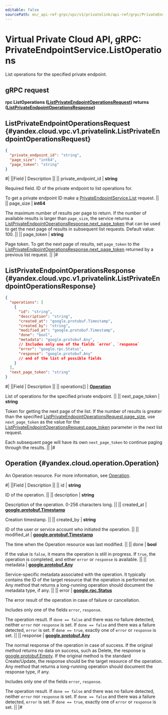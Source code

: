 ```yaml
---
editable: false
sourcePath: en/_api-ref-grpc/vpc/v1/privatelink/api-ref/grpc/PrivateEndpoint/listOperations.md
---
```


# Virtual Private Cloud API, gRPC: PrivateEndpointService.ListOperations

List operations for the specified private endpoint.

## gRPC request

**rpc ListOperations ([ListPrivateEndpointOperationsRequest](#yandex.cloud.vpc.v1.privatelink.ListPrivateEndpointOperationsRequest)) returns ([ListPrivateEndpointOperationsResponse](#yandex.cloud.vpc.v1.privatelink.ListPrivateEndpointOperationsResponse))**

## ListPrivateEndpointOperationsRequest {#yandex.cloud.vpc.v1.privatelink.ListPrivateEndpointOperationsRequest}

```json
{
  "private_endpoint_id": "string",
  "page_size": "int64",
  "page_token": "string"
}
```

#|
||Field | Description ||
|| private_endpoint_id | **string**

Required field. ID of the private endpoint to list operations for.

To get a private endpoint ID make a [PrivateEndpointService.List](/docs/vpc/api-ref/grpc/PrivateEndpoint/list#List) request. ||
|| page_size | **int64**

The maximum number of results per page to return. If the number of
available results is larger than `page_size`, the service returns a
[ListPrivateEndpointOperationsResponse.next_page_token](#yandex.cloud.vpc.v1.privatelink.ListPrivateEndpointOperationsResponse) that can be used to
get the next page of results in subsequent list requests. Default value:
100. ||
|| page_token | **string**

Page token. To get the next page of results, set `page_token` to the
[ListPrivateEndpointOperationsResponse.next_page_token](#yandex.cloud.vpc.v1.privatelink.ListPrivateEndpointOperationsResponse) returned by a
previous list request. ||
|#

## ListPrivateEndpointOperationsResponse {#yandex.cloud.vpc.v1.privatelink.ListPrivateEndpointOperationsResponse}

```json
{
  "operations": [
    {
      "id": "string",
      "description": "string",
      "created_at": "google.protobuf.Timestamp",
      "created_by": "string",
      "modified_at": "google.protobuf.Timestamp",
      "done": "bool",
      "metadata": "google.protobuf.Any",
      // Includes only one of the fields `error`, `response`
      "error": "google.rpc.Status",
      "response": "google.protobuf.Any"
      // end of the list of possible fields
    }
  ],
  "next_page_token": "string"
}
```

#|
||Field | Description ||
|| operations[] | **[Operation](#yandex.cloud.operation.Operation)**

List of operations for the specified private endpoint. ||
|| next_page_token | **string**

Token for getting the next page of the list. If the number of results is
greater than the specified
[ListPrivateEndpointOperationsRequest.page_size](#yandex.cloud.vpc.v1.privatelink.ListPrivateEndpointOperationsRequest), use `next_page_token` as
the value for the [ListPrivateEndpointOperationsRequest.page_token](#yandex.cloud.vpc.v1.privatelink.ListPrivateEndpointOperationsRequest)
parameter in the next list request.

Each subsequent page will have its own `next_page_token` to continue paging
through the results. ||
|#

## Operation {#yandex.cloud.operation.Operation}

An Operation resource. For more information, see [Operation](/docs/api-design-guide/concepts/operation).

#|
||Field | Description ||
|| id | **string**

ID of the operation. ||
|| description | **string**

Description of the operation. 0-256 characters long. ||
|| created_at | **[google.protobuf.Timestamp](https://developers.google.com/protocol-buffers/docs/reference/google.protobuf#timestamp)**

Creation timestamp. ||
|| created_by | **string**

ID of the user or service account who initiated the operation. ||
|| modified_at | **[google.protobuf.Timestamp](https://developers.google.com/protocol-buffers/docs/reference/google.protobuf#timestamp)**

The time when the Operation resource was last modified. ||
|| done | **bool**

If the value is `false`, it means the operation is still in progress.
If `true`, the operation is completed, and either `error` or `response` is available. ||
|| metadata | **[google.protobuf.Any](https://developers.google.com/protocol-buffers/docs/proto3#any)**

Service-specific metadata associated with the operation.
It typically contains the ID of the target resource that the operation is performed on.
Any method that returns a long-running operation should document the metadata type, if any. ||
|| error | **[google.rpc.Status](https://cloud.google.com/tasks/docs/reference/rpc/google.rpc#status)**

The error result of the operation in case of failure or cancellation.

Includes only one of the fields `error`, `response`.

The operation result.
If `done == false` and there was no failure detected, neither `error` nor `response` is set.
If `done == false` and there was a failure detected, `error` is set.
If `done == true`, exactly one of `error` or `response` is set. ||
|| response | **[google.protobuf.Any](https://developers.google.com/protocol-buffers/docs/proto3#any)**

The normal response of the operation in case of success.
If the original method returns no data on success, such as Delete,
the response is [google.protobuf.Empty](https://developers.google.com/protocol-buffers/docs/reference/google.protobuf#google.protobuf.Empty).
If the original method is the standard Create/Update,
the response should be the target resource of the operation.
Any method that returns a long-running operation should document the response type, if any.

Includes only one of the fields `error`, `response`.

The operation result.
If `done == false` and there was no failure detected, neither `error` nor `response` is set.
If `done == false` and there was a failure detected, `error` is set.
If `done == true`, exactly one of `error` or `response` is set. ||
|#